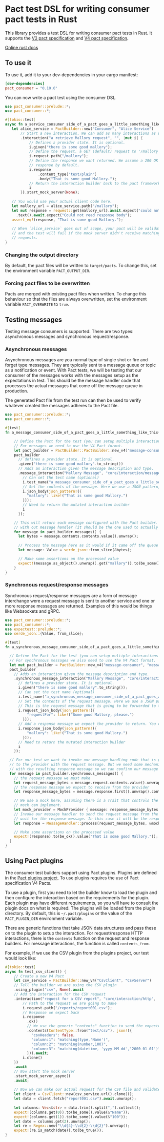 # Pact test DSL for writing consumer pact tests in Rust

This library provides a test DSL for writing consumer pact tests in Rust. It supports the
[V3 pact specification](https://github.com/pact-foundation/pact-specification/tree/version-3) and
[V4 pact specification](https://github.com/pact-foundation/pact-specification/tree/version-4).

[Online rust docs](https://docs.rs/pact_consumer/)

## To use it

To use it, add it to your dev-dependencies in your cargo manifest:

```toml
[dev-dependencies]
pact_consumer = "0.10.0"
```

You can now write a pact test using the consumer DSL.

```rust
use pact_consumer::prelude::*;
use pact_consumer::*;

#[tokio::test]
async fn a_service_consumer_side_of_a_pact_goes_a_little_something_like_this() {
   let alice_service = PactBuilder::new("Consumer", "Alice Service")
       // Start a new interaction. We can add as many interactions as we want.
       .interaction("a retrieve Mallory request", "", |mut i| {
           // Defines a provider state. It is optional.
           i.given("there is some good mallory");
           // Define the request, a GET (default) request to '/mallory'.
           i.request.path("/mallory");
           // Define the response we want returned. We assume a 200 OK
           // response by default.
           i.response
               .content_type("text/plain")
               .body("That is some good Mallory.");
           // Return the interaction builder back to the pact framework
           i
       }).start_mock_server(None);
  
   // You would use your actual client code here.
   let mallory_url = alice_service.path("/mallory");
   let mut response = reqwest::get(mallory_url).await.expect("could not fetch URL")
     .text().await.expect("Could not read response body");
   assert_eq!(response, "That is some good Mallory.");
  
   // When `alice_service` goes out of scope, your pact will be validated,
   // and the test will fail if the mock server didn't receive matching
   // requests.
}
```

### Changing the output directory

By default, the pact files will be written to `target/pacts`. To change this, set the environment variable `PACT_OUTPUT_DIR`.

### Forcing pact files to be overwritten

Pacts are merged with existing pact files when written. To change this behaviour so that the files
are always overwritten, set the environment variable `PACT_OVERWRITE` to `true`.

## Testing messages

Testing message consumers is supported. There are two types: asynchronous messages and synchronous request/response.

### Asynchronous messages

Asynchronous messages are you normal type of single shot or fire and forget type messages. They are typically sent to a
message queue or topic as a notification or event. With Pact tests, we will be testing that our consumer of the messages
works with the messages setup as the expectations in test. This should be the message handler code that processes the
actual messages that come off the message queue in production.

The generated Pact file from the test run can then be used to verify whatever created the messages adheres to the Pact
file.

```rust
use pact_consumer::prelude::*;
use pact_consumer::*;

#[test]
fn a_message_consumer_side_of_a_pact_goes_a_little_something_like_this() {

    // Define the Pact for the test (you can setup multiple interactions by chaining the given or message_interaction calls)
    // For messages we need to use the V4 Pact format.
    let pact_builder = PactBuilder::PactBuilder::new_v4("message-consumer", "message-provider"); // Define the message consumer and provider by name
    pact_builder
      // defines a provider state. It is optional.
      .given("there is some good mallory".to_string())                                           
      // Adds an interaction given the message description and type.
      .message_interaction("Mallory Message", "core/interaction/message", |mut i| { 
        // Can set the test name (optional)
        i.test_name("a_message_consumer_side_of_a_pact_goes_a_little_something_like_this");
        // Set the contents of the message. Here we use a JSON pattern, so that matching rules are applied
        i.json_body(json_pattern!({
          "mallory": like!("That is some good Mallory.")
        }));
        // Need to return the mutated interaction builder
        i
      });

    // This will return each message configured with the Pact builder. We need to process them
    // with out message handler (it should be the one used to actually process your messages).
    for message in pact_builder.messages() {
      let bytes = message.contents.contents.value().unwrap();
      
      // Process the message here as it would if it came off the queue
      let message: Value = serde_json::from_slice(&bytes);      

      // Make some assertions on the processed value
      expect!(message.as_object().unwrap().get("mallory")).to(be_some().value());
    }
}
```

### Synchronous request/response messages

Synchronous request/response messages are a form of message interchange were a request message is sent to another service and
one or more response messages are returned. Examples of this would be things like Websockets and gRPC. 

```rust
use pact_consumer::prelude::*;
use pact_consumer::*;
use expectest::prelude::*;
use serde_json::{Value, from_slice};

#[test]
fn a_synchronous_message_consumer_side_of_a_pact_goes_a_little_something_like_this() {

  // Define the Pact for the test (you can setup multiple interactions by chaining the given or message_interaction calls)
  // For synchronous messages we also need to use the V4 Pact format.
  let mut pact_builder = PactBuilder::new_v4("message-consumer", "message-provider"); // Define the message consumer and provider by name
  pact_builder
    // Adds an interaction given the message description and type.
    .synchronous_message_interaction("Mallory Message", "core/interaction/synchronous-message", |mut i| {
      // defines a provider state. It is optional.
      i.given("there is some good mallory".to_string());
      // Can set the test name (optional)
      i.test_name("a_synchronous_message_consumer_side_of_a_pact_goes_a_little_something_like_this");
      // Set the contents of the request message. Here we use a JSON pattern, so that matching rules are applied.
      // This is the request message that is going to be forwarded to the provider
      i.request_json_body(json_pattern!({
          "requestFor": like!("Some good Mallory, please.")
        }));
      // Add a response message we expect the provider to return. You can call this multiple times to add multiple messages.
      i.response_json_body(json_pattern!({
          "mallory": like!("That is some good Mallory.")
        }));
      // Need to return the mutated interaction builder
      i
    });

  // For our test we want to invoke our message handling code that is going to initialise the request
  // to the provider with the request message. But we need some mechanism to mock the response
  // with the resulting response message so we can confirm our message handler works with it.
  for message in pact_builder.synchronous_messages() {
    // the request message we must make
    let request_message_bytes = message.request.contents.value().unwrap();
    // the response message we expect to receive from the provider
    let response_message_bytes = message.response.first().unwrap().contents.value().unwrap();

    // We use a mock here, assuming there is a Trait that controls the response message that our
    // mock can implement.
    let mock_provider = MockProvider { message: response_message_bytes };
    // Invoke our message handler to send the request message from the Pact interaction and then
    // wait for the response message. In this case it will be the response via the mock provider.
    let response = MessageHandler::process(request_message_bytes, &mock_provider);

    // Make some assertions on the processed value
    expect!(response).to(be_ok().value("That is some good Mallory."));
  }
}
```

## Using Pact plugins

The consumer test builders support using Pact plugins. Plugins are defined in the [Pact plugins project](https://github.com/pact-foundation/pact-plugins).
To use plugins requires the use of Pact specification V4 Pacts.

To use a plugin, first you need to let the builder know to load the plugin and then configure the interaction based on
the requirements for the plugin. Each plugin may have different requirements, so you will have to consult the plugin
docs on what is required. The plugins will be loaded from the plugin directory. By default, this is `~/.pact/plugins` or 
the value of the `PACT_PLUGIN_DIR` environment variable. 

There are generic functions that take JSON data structures and pass these on to the plugin to
setup the interaction. For request/response HTTP interactions, there is the `contents` function on the request and 
response builders. For message interactions, the function is called `contents_from`.

For example, if we use the CSV plugin from the plugins project, our test would look like:

```rust
#[tokio::test]
async fn test_csv_client() {
    // Create a new V4 Pact 
    let csv_service = PactBuilder::new_v4("CsvClient", "CsvServer")
    // Tell the builder we are using the CSV plugin  
    .using_plugin("csv", None).await
    // Add the interaction for the CSV request  
    .interaction("request for a CSV report", "core/interaction/http", |mut i| async move {
        // Path to the request we are going to make
        i.request.path("/reports/report001.csv");
        // Response we expect back
        i.response
          .ok()
          // We use the generic "contents" function to send the expected response data to the plugin in JSON format 
          .contents(ContentType::from("text/csv"), json!({
            "csvHeaders": false,
            "column:1": "matching(type,'Name')",
            "column:2": "matching(number,100)",
            "column:3": "matching(datetime, 'yyyy-MM-dd','2000-01-01')"
          })).await;
        i.clone()
    })
    .await
    // Now start the mock server  
    .start_mock_server_async()
    .await;
    
    // Now we can make our actual request for the CSV file and validate the response
    let client = CsvClient::new(csv_service.url().clone());
    let data = client.fetch("report001.csv").await.unwrap();
    
    let columns: Vec<&str> = data.trim().split(",").collect();
    expect!(columns.get(0)).to(be_some().value(&"Name"));
    expect!(columns.get(1)).to(be_some().value(&"100"));
    let date = columns.get(2).unwrap();
    let re = Regex::new("\\d{4}-\\d{2}-\\d{2}").unwrap();
    expect!(re.is_match(date)).to(be_true());
}
```
